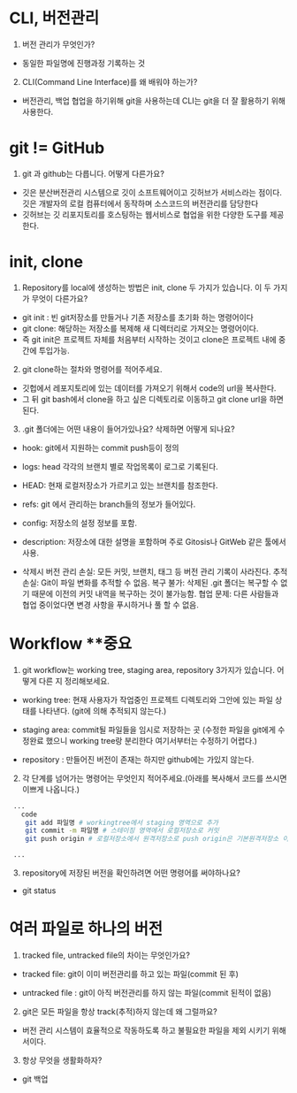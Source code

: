# CLI, 버전관리

1. 버전 관리가 무엇인가?
- 동일한 파일명에 진행과정 기록하는 것


2. CLI(Command Line Interface)를 왜 배워야 하는가?
- 버전관리, 백업 협업을 하기위해 git을 사용하는데 CLI는 git을 더 잘 활용하기 위해 사용한다.





# git != GitHub
1. git 과 github는 다릅니다. 어떻게 다른가요?
- 깃은 분산버전관리 시스템으로 깃이 소프트웨어이고 깃허브가 서비스라는 점이다. 
깃은 개발자의 로컬 컴퓨터에서 동작하며 소스코드의 버전관리를 담당한다
- 깃허브는 깃 리포지토리를 호스팅하는 웹서비스로 협업을 위한 다양한 도구를 제공한다.








# init, clone
1. Repository를 local에 생성하는 방법은 init, clone 두 가지가 있습니다. 이 두 가지가 무엇이 다른가요?
- git init : 빈 git저장소를 만들거나 기존 저장소를 초기화 하는 명령어이다
- git clone: 해당하는 저장소를 복제해 새 디렉터리로 가져오는 명령어이다. 
- 즉 git init은 프로젝트 자체를 처음부터 시작하는 것이고 clone은 프로젝트 내에 중간에 투입가능.





2. git clone하는 절차와 명령어를 적어주세요.
- 깃헙에서 레포지토리에 있는 데이터를 가져오기 위해서 code의 url을 복사한다.
- 그 뒤 git bash에서 clone을 하고 싶은 디렉토리로 이동하고 git clone url을 하면 된다. 





3. .git 폴더에는 어떤 내용이 들어가있나요? 삭제하면 어떻게 되나요?
- hook: git에서 지원하는 commit push등이 정의
- logs: head 각각의 브랜치 별로 작업목록이 로그로 기록된다. 
- HEAD: 현재 로컬저장소가 가르키고 있는 브랜치를 참조한다.
- refs: git 에서 관리하는 branch들의 정보가 들어있다. 
- config: 저장소의 설정 정보를 포함.
- description: 저장소에 대한 설명을 포함하며 주로 Gitosis나 GitWeb 같은 툴에서 사용.

- 삭제시 버전 관리 손실: 모든 커밋, 브랜치, 태그 등 버전 관리 기록이 사라진다.
추적 손실: Git이 파일 변화를 추적할 수 없음.
복구 불가: 삭제된 .git 폴더는 복구할 수 없기 때문에 이전의 커밋 내역을 복구하는 것이 불가능함.
협업 문제: 다른 사람들과 협업 중이었다면 변경 사항을 푸시하거나 풀 할 수 없음.


# Workflow **중요
1. git workflow는 working tree, staging area, repository 3가지가 있습니다. 어떻게 다른 지 정리해보세요.
- working tree: 현재 사용자가 작업중인 프로젝트 디렉토리와 그안에 있는 파일 상태를 나타낸다. (git에 의해 추적되지 않는다.)

- staging area: commit될 파일들을 임시로 저장하는 곳 (수정한 파일을 git에게 수정완료 했으니 working tree랑 분리한다 여기서부터는 수정하기 어렵다.)

- repository : 만들어진 버전이 존재는 하지만 github에는 가있지 않는다. 






2. 각 단계를 넘어가는 명령어는 무엇인지 적어주세요.(아래를 복사해서 코드를 쓰시면 이쁘게 나옵니다.)
```bash
 ...
   code 
    git add 파일명 # workingtree에서 staging 영역으로 추가
    git commit -m 파일명 # 스테이징 영역에서 로컬저장소로 커밋
    git push origin # 로컬저장소에서 원격저장소로 push origin은 기본원격저장소 이름

 ...
```
3. repository에 저장된 버전을 확인하려면 어떤 명령어를 써야하나요?
- git status


# 여러 파일로 하나의 버전
1. tracked file, untracked file의 차이는 무엇인가요?

- tracked file: git이 이미 버전관리를 하고 있는 파일(commit 된 후)

- untracked file : git이 아직 버전관리를 하지 않는 파일(commit 된적이 없음)

2. git은 모든 파일을 항상 track(추적)하지 않는데 왜 그럴까요?

- 버전 관리 시스템이 효율적으로 작동하도록 하고 불필요한 파일을 제외 시키기 위해서이다. 

3. 항상 무엇을 생활화하자?
- git 백업